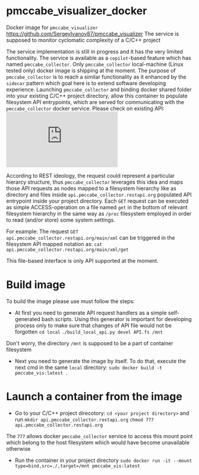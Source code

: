 # pmccabe_visualizer_docker

Docker image for `pmccabe_visualizer` https://github.com/SergeyIvanov87/pmccabe_visualizer
The service is supposed to monitor cyclomatic complexity of a C/C++ project

The service implementation is still in progress and it has the very limited functionality.
The service is available as a `copilot`-based feature which has named `pmccabe_collector`. Only `pmccabe_collector` local-machine (Linux tested only) docker image is shipping at the moment.
The purpose of `pmccabe_collector` is to reach a similar functionality as it enhanced by the `sidecar` pattern which goal here is to extend software developing experience.
Launching `pmccabe_collector` and binding docker shared folder into your existing C/C++ project directory, allow this container to populate filesystem API entrypoints, which are served for communicating with the `pmccabe_collector` docker service.
Please check on existing API:
![alt text](https://github.com/SergeyIvanov87/pmccabe_visualizer_docker/blob/main/API.fs?raw=true)

According to REST ideology, the request could represent a particular hierarcy structure, thus `pmccabe_collector` leverages this idea and maps those API requests as nodes mapped to a filesystem hierarchy like as directory and files inside `api.pmccabe_collector.restapi.org` populated API entrypoint inside your project directory.
Each `GET` request can be executed as simple ACCESS-operation on a file named `get` in the bottom of relevant filesystem hierarchy in the same way as `/proc` filesystem employed in order to read (and/or store) some system settings.

For example:
The request `GET     api.pmccabe_collector.restapi.org/main/xml` can be triggered in the filesystem API mapped notation as:
`cat api.pmccabe_collector.restapi.org/main/xml/get`

This file-based interface is only API supported at the moment.

# Build image

To build the image please use must follow the steps:

- At first you need to generate API request handlers as a simple self-generated bash scripts. Using this generator is important for developing process only to make sure that changes of API file would not be forgotten
`cd local`
`./build_local_api.py devel API.fs /mnt`

Don't worry, the directory `/mnt` is supposed to be a part of container filesystem

- Next you need to generate the image by itself. To do that, execute the next cmd in the same `local` directory:
`sudo docker build -t pmccabe_vis:latest .`

# Launch a container from the image

- Go to your C/C++ project direcotory:
`cd <your project directory>`
 and run
`mkdir api.pmccabe_collector.restapi.org`
`chmod 777 api.pmccabe_collector.restapi.org`

The `777` allows docker `pmccabe_collector` service to access this mount point which belong to the host filesystem which would have become unavailable otherwise

- Run the container in your project directory
`sudo docker run -it --mount type=bind,src=./,target=/mnt pmccabe_vis:latest`
